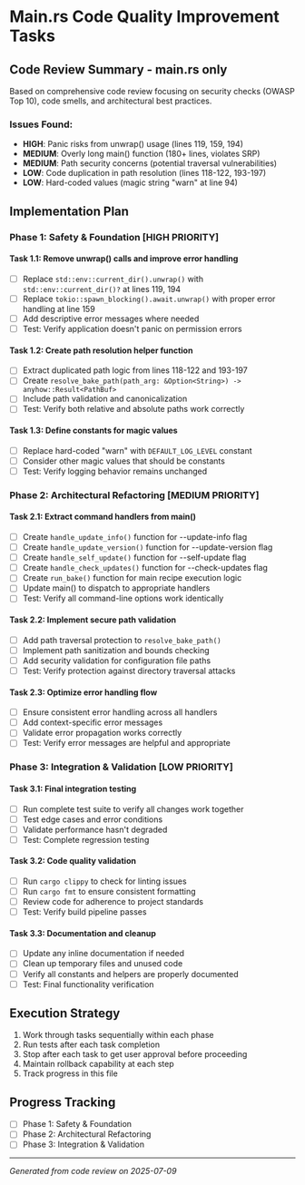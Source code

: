 # Main.rs Code Quality Improvement Tasks

## Code Review Summary - main.rs only

Based on comprehensive code review focusing on security checks (OWASP Top 10), code smells, and architectural best practices.

### Issues Found:
- **HIGH**: Panic risks from unwrap() usage (lines 119, 159, 194)
- **MEDIUM**: Overly long main() function (180+ lines, violates SRP)
- **MEDIUM**: Path security concerns (potential traversal vulnerabilities)
- **LOW**: Code duplication in path resolution (lines 118-122, 193-197)
- **LOW**: Hard-coded values (magic string "warn" at line 94)

## Implementation Plan

### Phase 1: Safety & Foundation [HIGH PRIORITY]

#### Task 1.1: Remove unwrap() calls and improve error handling
- [ ] Replace `std::env::current_dir().unwrap()` with `std::env::current_dir()?` at lines 119, 194
- [ ] Replace `tokio::spawn_blocking().await.unwrap()` with proper error handling at line 159
- [ ] Add descriptive error messages where needed
- [ ] Test: Verify application doesn't panic on permission errors

#### Task 1.2: Create path resolution helper function
- [ ] Extract duplicated path logic from lines 118-122 and 193-197
- [ ] Create `resolve_bake_path(path_arg: &Option<String>) -> anyhow::Result<PathBuf>`
- [ ] Include path validation and canonicalization
- [ ] Test: Verify both relative and absolute paths work correctly

#### Task 1.3: Define constants for magic values
- [ ] Replace hard-coded "warn" with `DEFAULT_LOG_LEVEL` constant
- [ ] Consider other magic values that should be constants
- [ ] Test: Verify logging behavior remains unchanged

### Phase 2: Architectural Refactoring [MEDIUM PRIORITY]

#### Task 2.1: Extract command handlers from main()
- [ ] Create `handle_update_info()` function for --update-info flag
- [ ] Create `handle_update_version()` function for --update-version flag
- [ ] Create `handle_self_update()` function for --self-update flag
- [ ] Create `handle_check_updates()` function for --check-updates flag
- [ ] Create `run_bake()` function for main recipe execution logic
- [ ] Update main() to dispatch to appropriate handlers
- [ ] Test: Verify all command-line options work identically

#### Task 2.2: Implement secure path validation
- [ ] Add path traversal protection to `resolve_bake_path()`
- [ ] Implement path sanitization and bounds checking
- [ ] Add security validation for configuration file paths
- [ ] Test: Verify protection against directory traversal attacks

#### Task 2.3: Optimize error handling flow
- [ ] Ensure consistent error handling across all handlers
- [ ] Add context-specific error messages
- [ ] Validate error propagation works correctly
- [ ] Test: Verify error messages are helpful and appropriate

### Phase 3: Integration & Validation [LOW PRIORITY]

#### Task 3.1: Final integration testing
- [ ] Run complete test suite to verify all changes work together
- [ ] Test edge cases and error conditions
- [ ] Validate performance hasn't degraded
- [ ] Test: Complete regression testing

#### Task 3.2: Code quality validation
- [ ] Run `cargo clippy` to check for linting issues
- [ ] Run `cargo fmt` to ensure consistent formatting
- [ ] Review code for adherence to project standards
- [ ] Test: Verify build pipeline passes

#### Task 3.3: Documentation and cleanup
- [ ] Update any inline documentation if needed
- [ ] Clean up temporary files and unused code
- [ ] Verify all constants and helpers are properly documented
- [ ] Test: Final functionality verification

## Execution Strategy

1. Work through tasks sequentially within each phase
2. Run tests after each task completion
3. Stop after each task to get user approval before proceeding
4. Maintain rollback capability at each step
5. Track progress in this file

## Progress Tracking

- [ ] Phase 1: Safety & Foundation
- [ ] Phase 2: Architectural Refactoring
- [ ] Phase 3: Integration & Validation

---
*Generated from code review on 2025-07-09*